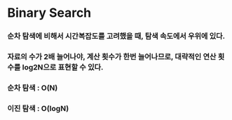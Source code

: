 # Binary Search

### 순차 탐색에 비해서 시간복잡도를 고려했을 때, 탐색 속도에서 우위에 있다.
### 자료의 수가 2배 늘어나야, 계산 횟수가 한번 늘어나므로, 대략적인 연산 횟수를 log2N으로 표현할 수 있다.
### 순차 탐색 : O(N)
### 이진 탐색 : O(logN)
